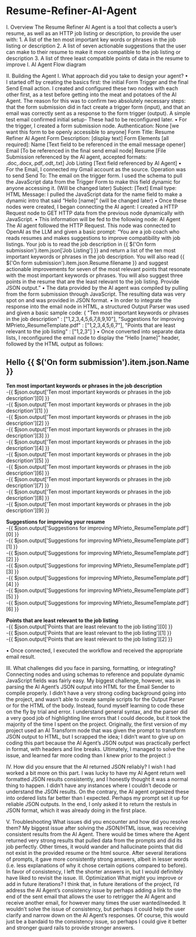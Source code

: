 # Resume-Refiner-AI-Agent
I.	Overview
	The Resume Refiner AI Agent is a tool that collects a user’s resume, as well as an HTTP job listing or description, to provide the user with:
		1.	A list of the ten most important key words or phrases in the job listing or description
		2.	A list of seven actionable suggestions that the user can make to their resume to make it more compatible to the job listing or description
		3.	A list of three least compatible points of data in the resume to improve
		I.	AI Agent Flow diagram    


II.	Building the Agent
	I.	What approach did you take to design your agent?
		•	I started off by creating the basics first: the initial Form Trigger and the final Send Email action. I created and configured these two nodes with each other first, as a test before 				getting into the meat and potatoes of the AI Agent. The reason for this was to confirm two absolutely necessary steps: that the form submission did in fact create a trigger form (input), 			and that an email was correctly sent as a response to the form trigger (output). A simple test email confirmed initial setup- These had to be reconfigured later.
		•	For the trigger, I created a form submission node. 
			Authentication: None [we want this form to be openly accessible to anyone]
			Form Title: Resume Refiner AI Agent
			Form Description: [display text]
			Form Elements [all required]:
			Name [Text field to be referenced in the email message opener]
			Email [To be referenced in the final send email node]
			Resume [File Submission referenced by the AI agent, accepted formats: .doc,.docx,.pdf,.odt,.txt]
			Job Listing [Text field referenced by AI Agent]
		•	For the Email, I connected my Gmail account as the source. 
			Operation was to send
			Send To: The email on the trigger form. I used the schema to pull the JavaScript data from the Trigger Form to make this field dynamic for anyone accessing it. (Will be changed later)
			Subject: [Text]
			Email type: HTML Message: I pulled the JavaScript data for the name field to make a dynamic intro that said “Hello [name]” (will be changed later)
		•	Once these nodes were created, I began connecting the AI agent:
				I created a HTTP Request node to GET HTTP data from the previous node dynamically with JavaScript.
		•	This information will be fed to the following node: AI Agent
			The AI agent followed the HTTP Request. This node was connected to OpenAI as the LLM and given a basic prompt:
				“You are a job coach who reads resumes and makes suggestions to improve compatibility with job listings. Your job is to read the job description in {{ $('On form 						submission').item.json['Job Listing'] }} and return a list of the ten most important keywords or phrases in the job description.
				You will also read {{ $('On form submission').item.json.Resume.filename }} and suggest actionable improvements for seven of the most relevant points that resonate with the most 				important keywords or phrases. 
				You will also suggest three points in the resume that are the least relevant to the job listing.
				Provide JSON output.”
		•	The data provided by the AI agent was compiled by pulling from the form submission through JavaScript.
			The resulting data was very spot on and was provided in JSON format. 
		•	In order to integrate the response into the email node in HTML, a structured Output Parser was used and given a basic sample code:
				{
				"Ten most important keywords or phrases in the job description" : ["1,2,3,4,5,6,7,8,9,10"], 
  				"Suggestions for improving MPrieto_ResumeTemplate.pdf" : ["1,2,3,4,5,6,7"], 
  				"Points that are least relevant to the job listing" : ["1,2,3"]
				}
		•	Once converted into separate data lists, I reconfigured the email node to display the “Hello [name]”   header, followed by the HTML output as follows:
				<h2>Hello {{ $('On form submission').item.json.Name }}</h2>
				<p><strong>Ten most important keywords or phrases in the job description</strong><br>-{{ $json.output['Ten most important keywords or phrases in the job description'][0] }}<br>-{{ 				$json.output['Ten most important keywords or phrases in the job description'][1] }}<br>-{{ $json.output['Ten most important keywords or phrases in the job description'][2] }}					<br>-{{ $json.output['Ten most important keywords or phrases in the job description'][3] }}<br>-{{ $json.output['Ten most important keywords or phrases in the job description'][4] 				}}<br>-{{ $json.output['Ten most important keywords or phrases in the job description'][5] }}<br>-{{ $json.output['Ten most important keywords or phrases in the job 						description'][6] }}<br>-{{ $json.output['Ten most important keywords or phrases in the job description'][7] }}<br>-{{ $json.output['Ten most important keywords or phrases in the 				job description'][8] }}<br>-{{ $json.output['Ten most important keywords or phrases in the job description'][9] }}</p>
				<p><strong>Suggestions for improving your resume</strong><br>-{{ $json.output['Suggestions for improving MPrieto_ResumeTemplate.pdf'][0] }}<br>-{{ $json.output['Suggestions for 				improving MPrieto_ResumeTemplate.pdf'][1] }}<br>-{{ $json.output['Suggestions for improving MPrieto_ResumeTemplate.pdf'][2] }}<br>-{{ $json.output['Suggestions for improving 					MPrieto_ResumeTemplate.pdf'][3] }}<br>-{{ $json.output['Suggestions for improving MPrieto_ResumeTemplate.pdf'][4] }}<br>-{{ $json.output['Suggestions for improving 						MPrieto_ResumeTemplate.pdf'][5] }}<br>-{{ $json.output['Suggestions for improving MPrieto_ResumeTemplate.pdf'][6] }}</p>
				<p><strong>Points that are least relevant to the job listing</strong><br>-{{ $json.output['Points that are least relevant to the job listing'][0] }}<br>-{{ $json.output['Points 				that are least relevant to the job listing'][1] }}<br>-{{ $json.output['Points that are least relevant to the job listing'][2] }}</p>
		•	Once connected, I executed the workflow and received the appropriate email result.

III.	What challenges did you face in parsing, formatting, or integrating?
		Connecting nodes and using schemas to reference and populate dynamic JavaScript fields was fairly easy. My biggest challenge, however, was in parsing the AI Agent’s JSON output into HTML for the 		Email Sender to compile properly. I didn’t have a very strong coding background going into the project, and wasn’t able to create sample scripts for the Output Parser or for the HTML of the body. 		Instead, found myself learning to code these on the fly by trial and error. I understand general syntax, and the parser did a very good job of highlighting line errors that I could decode, but it 		took the majority of the time I spent on the project. Originally, the first version of my project used an AI Transform node that was given the prompt to transform JSON output to HTML, but I 			scrapped the idea; I didn’t want to give up on coding this part because the AI Agent’s JSON output was practically perfect in format, with headers and line breaks. Ultimately, I managed to solve 		the issue, and learned far more coding than I knew prior to the project :)

IV.	How did you ensure that the AI returned JSON reliably?
		I wish I had worked a bit more on this part. I was lucky to have my AI Agent return well formatted JSON results consistently, and I honestly thought it was a normal thing to happen. I didn’t have 		any instances where I couldn’t decode or understand the JSON results. On the contrary, the AI agent organized these into ordered lists far better than I expected. Perhaps my prompt set it up for 		reliable JSON outputs. In the end, I only asked it to return the restuls in JSON format, which it was already doing in the first place.

V.	Troubleshooting 
	What issues did you encounter and how did you resolve them?
		My biggest issue after solving the JSON/HTML issue, was receiving consistent results from the AI Agent. There would be times where the Agent returned very strong results that pulled data from the 		prompts and did its job perfectly. Other times, it would wander and hallucinate points that did not exist in the provided resume or the html source. After several iterations of prompts, it gave 		more consistently strong answers, albeit in lesser words (i.e. less explanations of why it chose certain options compared to before). In favor of consistency, I left the shorter answers in, but I 		would definitely have liked to revisit the issue.
III.	Optimization
	What might you improve or add in future iterations?
		I think that, in future iterations of the project, I’d address the AI Agent’s consistency issue by perhaps adding a link to the end of the sent email that allows the user to retrigger the AI Agent 		and receive another email, for however many times the user wanted/needed. It wouldn’t solve the issue of consistency, but perhaps it could help the user clarify and narrow down on the AI Agent’s 		responses. Of course, this would just be a bandaid to the consistency issue, so perhaps I could give it better and stronger guard rails to provide stronger answers.
